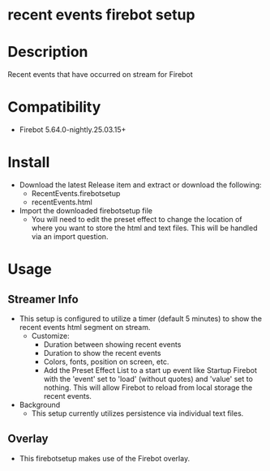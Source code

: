 #   recent events firebot setup

#   Description
Recent events that have occurred on stream for Firebot

#   Compatibility
- Firebot 5.64.0-nightly.25.03.15+

#   Install
+   Download the latest Release item and extract or download the following:
    + RecentEvents.firebotsetup
    + recentEvents.html
+   Import the downloaded firebotsetup file
    +   You will need to edit the preset effect to change the location of where you want to store the html and text files. This will be handled via an import question.

#   Usage

##  Streamer Info
+   This setup is configured to utilize a timer (default 5 minutes) to show the recent events html segment on stream.
    +   Customize:
        +   Duration between showing recent events
        +   Duration to show the recent events
        +   Colors, fonts, position on screen, etc.
        +   Add the Preset Effect List to a start up event like Startup Firebot with the 'event' set to 'load' (without quotes) and 'value' set to nothing. This will allow Firebot to reload from local storage the recent events.
+   Background
    +   This setup currently utilizes persistence via individual text files.

##  Overlay
+   This firebotsetup makes use of the Firebot overlay.
